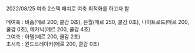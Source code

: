 2022/08/25 여축 2스텍 패치로 여축 최적화를 하고자 함 <br>
<br>
메여축 : 비숍(메르 200, 쿨감 0초), 은월(메르 250, 쿨감 0초), 나이트로드(메르 200, 쿨감 0초), 메카닉(메르 200, 쿨감 4초) <br>
그여축 : 아델(메르 200, 쿨감 2초) <br>
초시축 : 윈드브레이커(메르 200, 쿨감 0초) <br>
